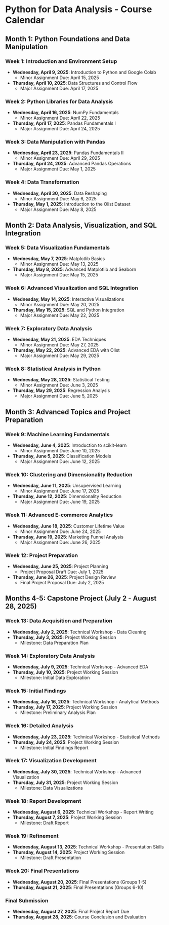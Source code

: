 # Python for Data Analysis - Course Calendar

## Month 1: Python Foundations and Data Manipulation

### Week 1: Introduction and Environment Setup
- **Wednesday, April 9, 2025**: Introduction to Python and Google Colab
  - Minor Assignment Due: April 15, 2025
- **Thursday, April 10, 2025**: Data Structures and Control Flow
  - Major Assignment Due: April 17, 2025

### Week 2: Python Libraries for Data Analysis
- **Wednesday, April 16, 2025**: NumPy Fundamentals
  - Minor Assignment Due: April 22, 2025
- **Thursday, April 17, 2025**: Pandas Fundamentals I
  - Major Assignment Due: April 24, 2025

### Week 3: Data Manipulation with Pandas
- **Wednesday, April 23, 2025**: Pandas Fundamentals II
  - Minor Assignment Due: April 29, 2025
- **Thursday, April 24, 2025**: Advanced Pandas Operations
  - Major Assignment Due: May 1, 2025

### Week 4: Data Transformation
- **Wednesday, April 30, 2025**: Data Reshaping
  - Minor Assignment Due: May 6, 2025
- **Thursday, May 1, 2025**: Introduction to the Olist Dataset
  - Major Assignment Due: May 8, 2025

## Month 2: Data Analysis, Visualization, and SQL Integration

### Week 5: Data Visualization Fundamentals
- **Wednesday, May 7, 2025**: Matplotlib Basics
  - Minor Assignment Due: May 13, 2025
- **Thursday, May 8, 2025**: Advanced Matplotlib and Seaborn
  - Major Assignment Due: May 15, 2025

### Week 6: Advanced Visualization and SQL Integration
- **Wednesday, May 14, 2025**: Interactive Visualizations
  - Minor Assignment Due: May 20, 2025
- **Thursday, May 15, 2025**: SQL and Python Integration
  - Major Assignment Due: May 22, 2025

### Week 7: Exploratory Data Analysis
- **Wednesday, May 21, 2025**: EDA Techniques
  - Minor Assignment Due: May 27, 2025
- **Thursday, May 22, 2025**: Advanced EDA with Olist
  - Major Assignment Due: May 29, 2025

### Week 8: Statistical Analysis in Python
- **Wednesday, May 28, 2025**: Statistical Testing
  - Minor Assignment Due: June 3, 2025
- **Thursday, May 29, 2025**: Regression Analysis
  - Major Assignment Due: June 5, 2025

## Month 3: Advanced Topics and Project Preparation

### Week 9: Machine Learning Fundamentals
- **Wednesday, June 4, 2025**: Introduction to scikit-learn
  - Minor Assignment Due: June 10, 2025
- **Thursday, June 5, 2025**: Classification Models
  - Major Assignment Due: June 12, 2025

### Week 10: Clustering and Dimensionality Reduction
- **Wednesday, June 11, 2025**: Unsupervised Learning
  - Minor Assignment Due: June 17, 2025
- **Thursday, June 12, 2025**: Dimensionality Reduction
  - Major Assignment Due: June 19, 2025

### Week 11: Advanced E-commerce Analytics
- **Wednesday, June 18, 2025**: Customer Lifetime Value
  - Minor Assignment Due: June 24, 2025
- **Thursday, June 19, 2025**: Marketing Funnel Analysis
  - Major Assignment Due: June 26, 2025

### Week 12: Project Preparation
- **Wednesday, June 25, 2025**: Project Planning
  - Project Proposal Draft Due: July 1, 2025
- **Thursday, June 26, 2025**: Project Design Review
  - Final Project Proposal Due: July 2, 2025

## Months 4-5: Capstone Project (July 2 - August 28, 2025)

### Week 13: Data Acquisition and Preparation
- **Wednesday, July 2, 2025**: Technical Workshop - Data Cleaning
- **Thursday, July 3, 2025**: Project Working Session
  - Milestone: Data Preparation Plan

### Week 14: Exploratory Data Analysis
- **Wednesday, July 9, 2025**: Technical Workshop - Advanced EDA
- **Thursday, July 10, 2025**: Project Working Session
  - Milestone: Initial Data Exploration

### Week 15: Initial Findings
- **Wednesday, July 16, 2025**: Technical Workshop - Analytical Methods
- **Thursday, July 17, 2025**: Project Working Session
  - Milestone: Preliminary Analysis Plan

### Week 16: Detailed Analysis
- **Wednesday, July 23, 2025**: Technical Workshop - Statistical Methods
- **Thursday, July 24, 2025**: Project Working Session
  - Milestone: Initial Findings Report

### Week 17: Visualization Development
- **Wednesday, July 30, 2025**: Technical Workshop - Advanced Visualization
- **Thursday, July 31, 2025**: Project Working Session
  - Milestone: Data Visualizations

### Week 18: Report Development
- **Wednesday, August 6, 2025**: Technical Workshop - Report Writing
- **Thursday, August 7, 2025**: Project Working Session
  - Milestone: Draft Report

### Week 19: Refinement
- **Wednesday, August 13, 2025**: Technical Workshop - Presentation Skills
- **Thursday, August 14, 2025**: Project Working Session
  - Milestone: Draft Presentation

### Week 20: Final Presentations
- **Wednesday, August 20, 2025**: Final Presentations (Groups 1-5)
- **Thursday, August 21, 2025**: Final Presentations (Groups 6-10)

### Final Submission
- **Wednesday, August 27, 2025**: Final Project Report Due
- **Thursday, August 28, 2025**: Course Conclusion and Evaluation